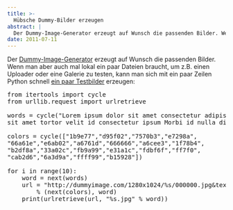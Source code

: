 ```yaml
---
title: >-
  Hübsche Dummy-Bilder erzeugen
abstract: |
  Der Dummy-Image-Generator erzeugt auf Wunsch die passenden Bilder. Wenn man aber auch mal lokal ein paar Dateien braucht, um z.B. einen Uploader oder eine Galerie zu testen, kann man sich mit ein paar Zeilen Python schnell ein paar Testbilder erzeugen:
date: 2011-07-11
---
```


Der [Dummy-Image-Generator][1] erzeugt auf Wunsch die passenden Bilder. Wenn man
aber auch mal lokal ein paar Dateien braucht, um z.B. einen Uploader oder eine
Galerie zu testen, kann man sich mit ein paar Zeilen Python schnell [ein paar
Testbilder][2] erzeugen:

<pre>from itertools import cycle
from urllib.request import urlretrieve

words = cycle("Lorem ipsum dolor sit amet consectetur adipiscing elit Etiam 
sit amet tortor velit id consectetur ipsum Morbi id nulla diam sit amet".split(" "))

colors = cycle(["1b9e77","d95f02","7570b3","e7298a",
"66a61e","e6ab02","a6761d","666666","a6cee3","1f78b4",
"b2df8a","33a02c","fb9a99","e31a1c","fdbf6f","ff7f0",
"cab2d6","6a3d9a","ffff99","b15928"])

for i in range(10):
    word = next(words)
    url = "http://dummyimage.com/1280x1024/%s/000000.jpg&#038;text=%s" 
        % (next(colors), word)
    print(urlretrieve(url, "%s.jpg" % word))

</pre>

[1]: http://dummyimage.com/
[2]:
  http://www.flickr.com/photos/tacker/sets/72157627170208596/
  "Lorem ipsum Set auf flickr"

